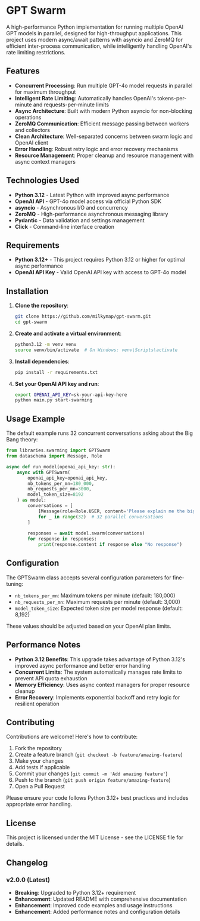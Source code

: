 # GPT Swarm

A high-performance Python implementation for running multiple OpenAI GPT models in parallel, designed for high-throughput applications. This project uses modern async/await patterns with asyncio and ZeroMQ for efficient inter-process communication, while intelligently handling OpenAI's rate limiting restrictions.

## Features

- **Concurrent Processing**: Run multiple GPT-4o model requests in parallel for maximum throughput
- **Intelligent Rate Limiting**: Automatically handles OpenAI's tokens-per-minute and requests-per-minute limits
- **Async Architecture**: Built with modern Python asyncio for non-blocking operations
- **ZeroMQ Communication**: Efficient message passing between workers and collectors
- **Clean Architecture**: Well-separated concerns between swarm logic and OpenAI client
- **Error Handling**: Robust retry logic and error recovery mechanisms
- **Resource Management**: Proper cleanup and resource management with async context managers

## Technologies Used

- **Python 3.12** - Latest Python with improved async performance
- **OpenAI API** - GPT-4o model access via official Python SDK
- **asyncio** - Asynchronous I/O and concurrency
- **ZeroMQ** - High-performance asynchronous messaging library
- **Pydantic** - Data validation and settings management
- **Click** - Command-line interface creation

## Requirements

- **Python 3.12+** - This project requires Python 3.12 or higher for optimal async performance
- **OpenAI API Key** - Valid OpenAI API key with access to GPT-4o model

## Installation

1. **Clone the repository**:
   ```bash
   git clone https://github.com/milkymap/gpt-swarm.git
   cd gpt-swarm
   ```

2. **Create and activate a virtual environment**:
   ```bash
   python3.12 -m venv venv
   source venv/bin/activate  # On Windows: venv\Scripts\activate
   ```

3. **Install dependencies**:
   ```bash
   pip install -r requirements.txt
   ```

4. **Set your OpenAI API key and run**:
   ```bash
   export OPENAI_API_KEY=sk-your-api-key-here
   python main.py start-swarming
   ```

## Usage Example

The default example runs 32 concurrent conversations asking about the Big Bang theory:

```python
from libraries.swarming import GPTSwarm
from dataschema import Message, Role

async def run_model(openai_api_key: str):
    async with GPTSwarm(
        openai_api_key=openai_api_key, 
        nb_tokens_per_mn=180_000, 
        nb_requests_per_mn=3000, 
        model_token_size=8192
    ) as model:
        conversations = [
            [Message(role=Role.USER, content='Please explain me the big bang in simple terms')] 
            for _ in range(32)  # 32 parallel conversations
        ]
        
        responses = await model.swarm(conversations)
        for response in responses:
            print(response.content if response else "No response")
```

## Configuration

The GPTSwarm class accepts several configuration parameters for fine-tuning:

- `nb_tokens_per_mn`: Maximum tokens per minute (default: 180,000)
- `nb_requests_per_mn`: Maximum requests per minute (default: 3,000)
- `model_token_size`: Expected token size per model response (default: 8,192)

These values should be adjusted based on your OpenAI plan limits.

## Performance Notes

- **Python 3.12 Benefits**: This upgrade takes advantage of Python 3.12's improved async performance and better error handling
- **Concurrent Limits**: The system automatically manages rate limits to prevent API quota exhaustion
- **Memory Efficiency**: Uses async context managers for proper resource cleanup
- **Error Recovery**: Implements exponential backoff and retry logic for resilient operation

## Contributing

Contributions are welcome! Here's how to contribute:

1. Fork the repository
2. Create a feature branch (`git checkout -b feature/amazing-feature`)
3. Make your changes
4. Add tests if applicable
5. Commit your changes (`git commit -m 'Add amazing feature'`)
6. Push to the branch (`git push origin feature/amazing-feature`)
7. Open a Pull Request

Please ensure your code follows Python 3.12+ best practices and includes appropriate error handling.

## License

This project is licensed under the MIT License - see the LICENSE file for details.

## Changelog

### v2.0.0 (Latest)
- **Breaking**: Upgraded to Python 3.12+ requirement
- **Enhancement**: Updated README with comprehensive documentation
- **Enhancement**: Improved code examples and usage instructions
- **Enhancement**: Added performance notes and configuration details
